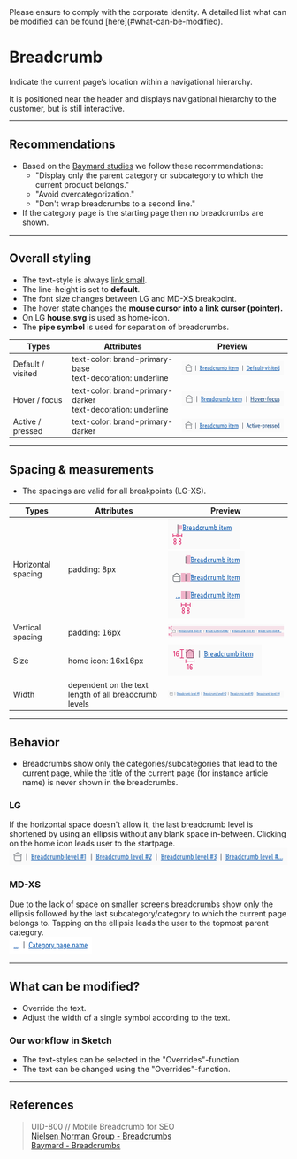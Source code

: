 <AlertInfo alertHeadline="Modifiable">
Please ensure to comply with the corporate identity. A detailed list what can be modified can be found [here](#what-can-be-modified).
</AlertInfo>

# Breadcrumb

Indicate the current page’s location within a navigational hierarchy.

It is positioned near the header and displays navigational hierarchy to the customer, but is still interactive.

---

## Recommendations

- Based on the [Baymard studies](#references) we follow these recommendations:
  - "Display only the parent category or subcategory to which the current product belongs."
  - "Avoid overcategorization."
  - "Don't wrap breadcrumbs to a second line."
- If the category page is the starting page then no breadcrumbs are shown.

---

## Overall styling

- The text-style is always [link small](../../General/Link/Link.md#text-styles-small).
- The line-height is set to **default**.
- The font size changes between LG and MD-XS breakpoint.
- The hover state changes the **mouse cursor into a link cursor (pointer).**
- On LG  **house.svg** is used as home-icon.
- The **pipe symbol** is used for separation of breadcrumbs.

| Types | Attributes | Preview |
|---|---|---|
| Default / visited |  text-color: brand-primary-base<br>text-decoration: underline | ![Breadcrumb default-visited](assets/default-visited@1x.png) |
| Hover / focus |  text-color: brand-primary-darker<br>text-decoration: underline | ![Breadcrumb hover-focus](assets/hover-focus@1x.png) |
| Active / pressed |  text-color: brand-primary-darker | ![Breadcrumb active-pressed](assets/active-pressed@1x.png) |

---

## Spacing & measurements

- The spacings are valid for all breakpoints (LG-XS).

| Types | Attributes | Preview |
|---|---|---|
| Horizontal spacing | padding: 8px | ![Breadcrumb: horizontal-spacing](assets/measurements/horizontal-spacing@1x.png)<br>![Breadcrumb: seperator-size](assets/measurements/size/seperator@1x.png) |
| Vertical spacing | padding: 16px | ![Breadcrumb: vertical-spacing](assets/measurements/vertical-spacing@1x.png) |
| Size | home icon: 16x16px | ![Breadcrumb: icon-size](assets/measurements/size/icon@1x.png)|
| Width | dependent on the text length of all breadcrumb levels | ![Breadcrumb: complete](assets/measurements/complete@1x.png) |

---

## Behavior

- Breadcrumbs show only the categories/subcategories that lead to the current page, while the title of the current page (for instance article name) is never shown in the breadcrumbs.

### LG

If the horizontal space doesn't allow it, the last breadcrumb level is shortened by using an ellipsis without any blank space in-between. Clicking on the home icon leads user to the startpage. <br> ![Breadcrumb: behaviour ellipsis](assets/behaviour-ellipsis@1x.png)

### MD-XS

Due to the lack of space on smaller screens breadcrumbs show only the ellipsis followed by the last subcategory/category to which the current page belongs to. Tapping on the ellipsis leads the user to the topmost parent category. <br> ![Breadcrumb: behaviour](assets/behaviour@1x.png)

---

## What can be modified?

- Override the text.
- Adjust the width of a single symbol according to the text.

### Our workflow in Sketch

- The text-styles can be selected in the "Overrides"-function.
- The text can be changed using the "Overrides"-function.

---

## References

> UID-800 // Mobile Breadcrumb for SEO<br>
[Nielsen Norman Group - Breadcrumbs](https://www.nngroup.com/articles/breadcrumbs/)<br>
[Baymard - Breadcrumbs](https://baymard.com/blog/implementing-mobile-hierarchy-breadcrumbs)
